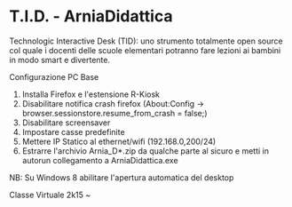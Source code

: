 # T.I.D. - ArniaDidattica

Technologic Interactive Desk (TID):
uno strumento totalmente open source col quale i docenti delle scuole elementari potranno fare lezioni ai bambini in modo smart e divertente. 

Configurazione PC Base
1. Installa Firefox e l'estensione R-Kiosk
2. Disabilitare notifica crash firefox (About:Config -> browser.sessionstore.resume_from_crash = false;)
3. Disabilitare screensaver
4. Impostare casse predefinite
5. Mettere IP Statico al ethernet/wifi (192.168.0,200/24)
6. Estrarre l'archivio Arnia_D*.zip da qualche parte al sicuro e metti in autorun collegamento a ArniaDidattica.exe

NB: Su Windows 8 abilitare l'apertura automatica del desktop

Classe Virtuale 2k15
~                       
